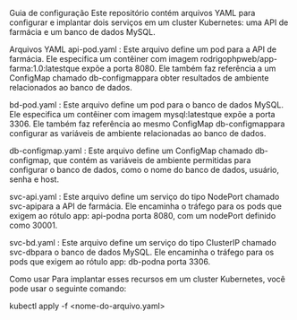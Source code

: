Guia de configuração
Este repositório contém arquivos YAML para configurar e implantar dois serviços em um cluster Kubernetes: uma API de farmácia e um banco de dados MySQL.

Arquivos YAML
api-pod.yaml : Este arquivo define um pod para a API de farmácia. Ele especifica um contêiner com imagem rodrigophpweb/app-farma:1.0:latestque expõe a porta 8080. Ele também faz referência a um ConfigMap chamado db-configmappara obter resultados de ambiente relacionados ao banco de dados.

bd-pod.yaml : Este arquivo define um pod para o banco de dados MySQL. Ele especifica um contêiner com imagem mysql:latestque expõe a porta 3306. Ele também faz referência ao mesmo ConfigMap db-configmappara configurar as variáveis ​​de ambiente relacionadas ao banco de dados.

db-configmap.yaml : Este arquivo define um ConfigMap chamado db-configmap, que contém as variáveis ​​de ambiente permitidas para configurar o banco de dados, como o nome do banco de dados, usuário, senha e host.

svc-api.yaml : Este arquivo define um serviço do tipo NodePort chamado svc-apipara a API de farmácia. Ele encaminha o tráfego para os pods que exigem ao rótulo app: api-podna porta 8080, com um nodePort definido como 30001.

svc-bd.yaml : Este arquivo define um serviço do tipo ClusterIP chamado svc-dbpara o banco de dados MySQL. Ele encaminha o tráfego para os pods que exigem ao rótulo app: db-podna porta 3306.

Como usar
Para implantar esses recursos em um cluster Kubernetes, você pode usar o seguinte comando:

kubectl apply -f <nome-do-arquivo.yaml>